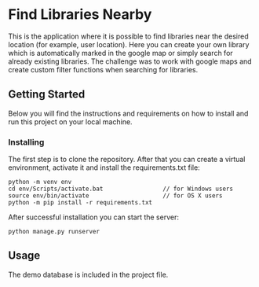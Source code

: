# Find Libraries Nearby

This is the application where it is possible to find libraries near the desired location (for example, user location).
Here you can create your own library which is automatically marked in the google map or simply search for already
existing libraries. The challenge was to work with google maps and create custom filter functions when searching for
libraries.

## Getting Started

Below you will find the instructions and requirements on how to install and run this project on your local machine.

### Installing

The first step is to clone the repository.
After that you can create a virtual environment, activate it and install the requirements.txt file:

```
python -m venv env
cd env/Scripts/activate.bat                 // for Windows users
source env/bin/activate                     // for OS X users
python -m pip install -r requirements.txt
```

After successful installation you can start the server:
```
python manage.py runserver
```

## Usage

The demo database is included in the project file.